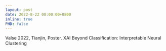 ```yaml
---
layout: post
date: 2022-8-22 00:00:00+0800
inline: true
PHD: false
---
```

Valse 2022, Tianjin, Poster. XAI Beyond Classification: Interpretable Neural Clustering


